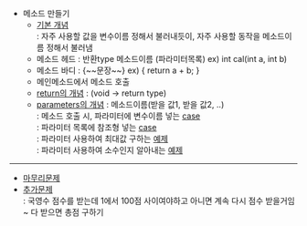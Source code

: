 - 메소드 만들기  
  - [기본 개념](../0526/TestMethod.java)  
  \: 자주 사용할 값을 변수이름 정해서 불러내듯이, 자주 사용할 동작을 메소드이름 정해서 불러냄
  - 메소드 헤드 : 반환type 메소드이름 (파라미터목록) ex) int cal(int a, int b)
  - 메소드 바디 : \{\~\~문장\~\~\}  ex) \{ return a + b; \}
  - 메인메소드에서 메소드 호출
  - [return의 개념](../0526/TestMethod2.java) : (void -> return type)  
  - [parameters의 개념](../0526/TestMethod3.java) : 메소드이름(받을 값1, 받을 값2, ..)  
  \: 메소드 호출 시, 파라미터에 변수이름 넣는 [case](../0526/Methods.java)  
  \: 파라미터 목록에 참조형 넣는 [case](../0526/MethodRefparam.java)  
  \: 파라미터 사용하여 최대값 구하는 [예제](../0526/TestMax.java)  
  \: 파라미터 사용하여 소수인지 알아내는 [예제](../0529/PrimeNumbers.java)  
  
----
- [마무리문제](../0526/T0526.java)  
- [추가문제](../0526/TestMethod4.java)  
   \: 국영수 점수를 받는데 1에서 100점 사이여야하고 아니면 계속 다시 점수 받을거임~ 다 받으면 총점 구하기

